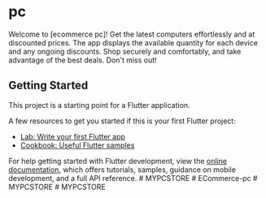 # pc

Welcome to [ecommerce  pc]!  Get the latest computers effortlessly and at discounted prices. The app displays the available quantity for each device and any ongoing discounts. Shop securely and comfortably, and take advantage of the best deals. Don't miss out!

## Getting Started

This project is a starting point for a Flutter application.

A few resources to get you started if this is your first Flutter project:

- [Lab: Write your first Flutter app](https://docs.flutter.dev/get-started/codelab)
- [Cookbook: Useful Flutter samples](https://docs.flutter.dev/cookbook)

For help getting started with Flutter development, view the
[online documentation](https://docs.flutter.dev/), which offers tutorials,
samples, guidance on mobile development, and a full API reference.
#   M Y P C S T O R E 
 
 #   E C o m m e r c e - p c 
 
 #   M Y P C S T O R E 
 
 #   M Y P C S T O R E 
 
 
